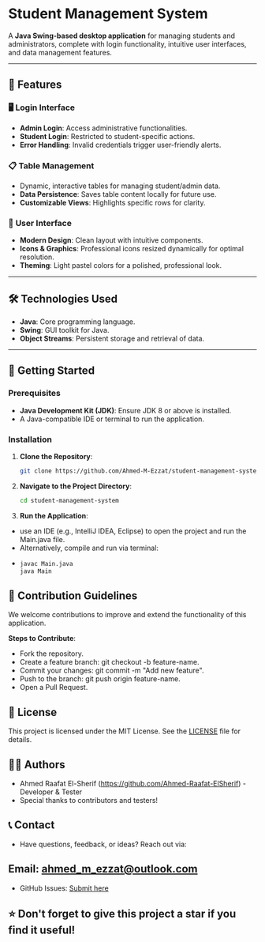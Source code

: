 # Student Management System

A **Java Swing-based desktop application** for managing students and administrators, complete with login functionality, intuitive user interfaces, and data management features.

---

## 📖 Features

### 🖥️ **Login Interface**
- **Admin Login**: Access administrative functionalities.
- **Student Login**: Restricted to student-specific actions.
- **Error Handling**: Invalid credentials trigger user-friendly alerts.

### 📋 **Table Management**
- Dynamic, interactive tables for managing student/admin data.
- **Data Persistence**: Saves table content locally for future use.
- **Customizable Views**: Highlights specific rows for clarity.

### 🎨 **User Interface**
- **Modern Design**: Clean layout with intuitive components.
- **Icons & Graphics**: Professional icons resized dynamically for optimal resolution.
- **Theming**: Light pastel colors for a polished, professional look.

---

## 🛠️ Technologies Used

- **Java**: Core programming language.
- **Swing**: GUI toolkit for Java.
- **Object Streams**: Persistent storage and retrieval of data.

---

## 🚀 Getting Started

### Prerequisites
- **Java Development Kit (JDK)**: Ensure JDK 8 or above is installed.
- A Java-compatible IDE or terminal to run the application.

### Installation

1. **Clone the Repository**:
   ```bash
   git clone https://github.com/Ahmed-M-Ezzat/student-management-system.git

2. **Navigate to the Project Directory**:
   ```bash
   cd student-management-system

3. **Run the Application**:
- use an IDE (e.g., IntelliJ IDEA, Eclipse) to open the project and run the Main.java file.
- Alternatively, compile and run via terminal:
- 
   ```bash
   javac Main.java
   java Main

## 🤝 Contribution Guidelines
We welcome contributions to improve and extend the functionality of this application.

**Steps to Contribute**:

- Fork the repository.
- Create a feature branch: git checkout -b feature-name.
- Commit your changes: git commit -m "Add new feature".
- Push to the branch: git push origin feature-name.
- Open a Pull Request.

## 📝 License
This project is licensed under the MIT License. See the [LICENSE](https://github.com/Ahmed-M-Ezzat/JAVA-Student-Management-System?tab=MIT-1-ov-file#readme) file for details.

## 👨‍💻 Authors
- Ahmed Raafat El-Sherif (https://github.com/Ahmed-Raafat-ElSherif) - Developer & Tester
- Special thanks to contributors and testers!

## 📞 Contact
- Have questions, feedback, or ideas? Reach out via:

## Email: ahmed_m_ezzat@outlook.com
- GitHub Issues: [Submit here]((https://github.com/Ahmed-Raafat-ElSherif/JAVA-Student-Management-System))

## ⭐ Don't forget to give this project a star if you find it useful!

